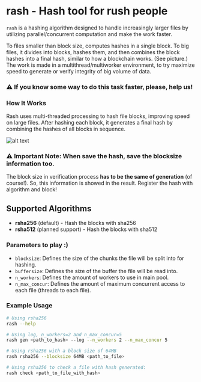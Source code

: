 # rash - Hash tool for rush people

`rash` is a hashing algorithm designed to handle increasingly larger files by utilizing parallel/concurrent computation and make the work faster.

To files smaller than block size, computes hashes in a single block.
To big files, it divides into blocks, hashes them, and then combines the block hashes into a final hash, similar to how a blockchain works. (See picture.)
The work is made in a multithread/multiworker environment, to try maximize speed to generate or verify integrity of
big volume of data.

### ⚠️ If you know some way to do this task faster, please, help us!

### How It Works

Rash uses multi-threaded processing to hash file blocks, improving speed on large files. After hashing each block, it generates a final hash by combining the hashes of all blocks in sequence.

![alt text](https://github.com/antonioacsj/rash/blob/master/etc/Blocks.jpg?raw=true)

### ⚠️ Important Note: When save the hash, save the blocksize information too.

The block size in verification process **has to be the same of generation** (of course!). So, this information is showed in the result. Register the hash with algorithm and block!

## Supported Algorithms

- **rsha256** (default) - Hash the blocks with sha256
- **rsha512** (planned support) - Hash the blocks with sha512

### Parameters to play :)

- `blocksize`: Defines the size of the chunks the file will be split into for hashing.
- `buffersize`: Defines the size of the buffer the file will be read into.
- `n_workers`: Defines the amount of workers to use in main pool.
- `n_max_concur`: Defines the amount of maximum concurrent access to each file (threads to each file).

### Example Usage

```bash
# Using rsha256
rash --help

# Using log, n_workers=2 and n_max_concur=5
rash gen <path_to_hash> --log --n_workers 2 --n_max_concur 5

# Using rsha256 with a block size of 64MB
rash rsha256 --blocksize 64MB <path_to_file>

# Using rsha256 to check a file with hash generated:
rash check <path_to_file_with_hash>

```
